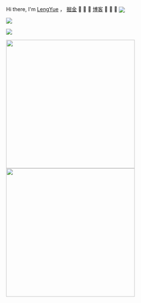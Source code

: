 
Hi there, I'm <a href="https://juejin.cn/user/4212984286281870">LengYue</a> ，  <a href="https://juejin.im/user/4212984286281870">掘金</a>  👋 👋 👋 <a href="https://apkdv.com/">博客</a>  👋 👋 👋  <img align="center" src="https://komarev.com/ghpvc/?username=appdev" />


![](https://github-readme-stats.vercel.app/api?username=appdev&show_icons=true&bg_color=30,e96443,904e95&title_color=fff&text_color=fff&icon_color=79ff97&include_all_commits=true)

 ![](https://github-readme-stats.vercel.app/api/top-langs/?username=appdev)

  
<div class="wrap" style="overflow-x: auto;overflow-y: hidden; ">  
  
  <a href="https://github.com/hi-dhl/Binding">
  <img align="center" src="https://github-readme-stats.vercel.app/api/pin/?username=appdev&repo=FlutterToast" width = 350px/>
</a>

<a href="https://github.com/appdev/MVVMFast">
  <img align="center" src="https://github-readme-stats.vercel.app/api/pin/?username=appdev&repo=MVVMFast" width = 350px/>
</a>
  
</div>
